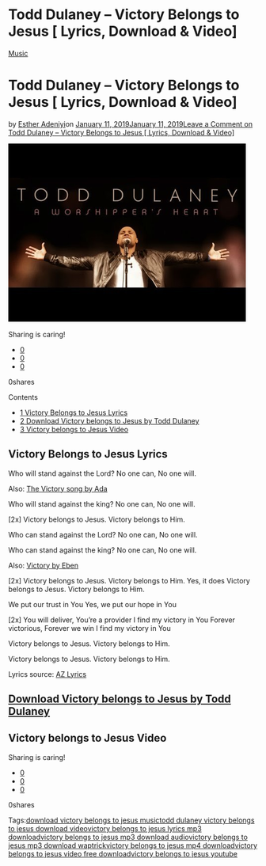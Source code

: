 # Todd Dulaney – Victory Belongs to Jesus [ Lyrics, Download & Video]

[Music](https://estheradeniyi.com/category/music/)
# Todd Dulaney &#x2013; Victory Belongs to Jesus [ Lyrics, Download & Video]

by [Esther Adeniyi](https://estheradeniyi.com/author/esther-adeniyi/)on [January 11, 2019January 11, 2019](https://estheradeniyi.com/todd-dulaney-victory-belongs-to-jesus/)[Leave a Comment on Todd Dulaney &#x2013; Victory Belongs to Jesus [ Lyrics, Download & Video]](https://estheradeniyi.com/todd-dulaney-victory-belongs-to-jesus/#respond)

![Todd Dulaney - Victory belongs to Jesus](images\Victory-Belongs-to-Jesus.jpg)

Sharing is caring!

- [0](https://www.facebook.com/sharer/sharer.php?u=https%3A%2F%2Festheradeniyi.com%2Ftodd-dulaney-victory-belongs-to-jesus%2F&amp;t=Todd%20Dulaney%20-%20Victory%20Belongs%20to%20Jesus%20%5B%20Lyrics%2C%20Download%20%26%20Video%5D)
- [0](https://twitter.com/intent/tweet?text=Todd%20Dulaney%20-%20Victory%20Belongs%20to%20Jesus%20%5B%20Lyrics%2C%20Download%20%26%20Video%5D&amp;url=https%3A%2F%2Festheradeniyi.com%2Ftodd-dulaney-victory-belongs-to-jesus%2F)
- [0](#)

0shares

Contents

- [1 Victory Belongs to Jesus Lyrics](#Victory_Belongs_to_Jesus_Lyrics)
- [2 Download Victory belongs to Jesus by&#xA0;Todd Dulaney](#Download_Victory_belongs_to_Jesus_byTodd_Dulaney)
- [3 Victory belongs to Jesus Video](#Victory_belongs_to_Jesus_Video)

## Victory Belongs to Jesus Lyrics

Who will stand against the Lord?
 No one can,
 No one will.

Also: [The Victory song by Ada](https://estheradeniyi.com/the-victory-song-by-ada-lyrics-mp3/)

Who will stand against the king?
 No one can,
 No one will.

[2x]
 Victory belongs to Jesus.
 Victory belongs to Him.

Who can stand against the Lord?
 No one can,
 No one will.

Who can stand against the king?
 No one can,
 No one will.

Also: [Victory by Eben](https://estheradeniyi.com/victory-eben-lyrics-download/)

[2x]
 Victory belongs to Jesus.
 Victory belongs to Him.
 Yes, it does
 Victory belongs to Jesus.
 Victory belongs to Him.

We put our trust in You
 Yes, we put our hope in You

[2x]
 You will deliver,
 You&#x2019;re a provider
 I find my victory in You
 Forever victorious,
 Forever we win
 I find my victory in You

Victory belongs to Jesus.
 Victory belongs to Him.

Victory belongs to Jesus.
 Victory belongs to Him.

Lyrics source: [AZ Lyrics](https://www.azlyrics.com/lyrics/todddulaney/victorybelongstojesus.html)

## [Download Victory belongs to Jesus by&#xA0;Todd Dulaney](https://www.thegmp.biz/music/1307/todd-dulaney-victory-belongs-to-jesus/play)

## Victory belongs to Jesus Video

Sharing is caring!

- [0](https://www.facebook.com/sharer/sharer.php?u=https%3A%2F%2Festheradeniyi.com%2Ftodd-dulaney-victory-belongs-to-jesus%2F&amp;t=Todd%20Dulaney%20-%20Victory%20Belongs%20to%20Jesus%20%5B%20Lyrics%2C%20Download%20%26%20Video%5D)
- [0](https://twitter.com/intent/tweet?text=Todd%20Dulaney%20-%20Victory%20Belongs%20to%20Jesus%20%5B%20Lyrics%2C%20Download%20%26%20Video%5D&amp;url=https%3A%2F%2Festheradeniyi.com%2Ftodd-dulaney-victory-belongs-to-jesus%2F)
- [0](#)

0shares

Tags:[download victory belongs to jesus music](https://estheradeniyi.com/tag/download-victory-belongs-to-jesus-music/)[todd dulaney victory belongs to jesus download video](https://estheradeniyi.com/tag/todd-dulaney-victory-belongs-to-jesus-download-video/)[victory belongs to jesus lyrics mp3 download](https://estheradeniyi.com/tag/victory-belongs-to-jesus-lyrics-mp3-download/)[victory belongs to jesus mp3 download audio](https://estheradeniyi.com/tag/victory-belongs-to-jesus-mp3-download-audio/)[victory belongs to jesus mp3 download waptrick](https://estheradeniyi.com/tag/victory-belongs-to-jesus-mp3-download-waptrick/)[victory belongs to jesus mp4 download](https://estheradeniyi.com/tag/victory-belongs-to-jesus-mp4-download/)[victory belongs to jesus video free download](https://estheradeniyi.com/tag/victory-belongs-to-jesus-video-free-download/)[victory belongs to jesus youtube](https://estheradeniyi.com/tag/victory-belongs-to-jesus-youtube/)